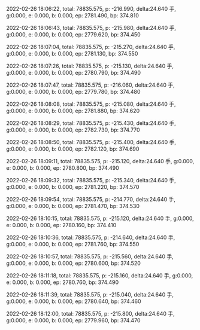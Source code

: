 2022-02-26 18:06:22, total: 78835.575, p: -216.990, delta:24.640 手, g:0.000, e: 0.000, b: 0.000, ep: 2781.490, bp: 374.810

2022-02-26 18:06:43, total: 78835.575, p: -215.980, delta:24.640 手, g:0.000, e: 0.000, b: 0.000, ep: 2779.620, bp: 374.450

2022-02-26 18:07:04, total: 78835.575, p: -215.270, delta:24.640 手, g:0.000, e: 0.000, b: 0.000, ep: 2781.130, bp: 374.550

2022-02-26 18:07:26, total: 78835.575, p: -215.130, delta:24.640 手, g:0.000, e: 0.000, b: 0.000, ep: 2780.790, bp: 374.490

2022-02-26 18:07:47, total: 78835.575, p: -216.060, delta:24.640 手, g:0.000, e: 0.000, b: 0.000, ep: 2779.780, bp: 374.480

2022-02-26 18:08:08, total: 78835.575, p: -215.080, delta:24.640 手, g:0.000, e: 0.000, b: 0.000, ep: 2781.880, bp: 374.620

2022-02-26 18:08:29, total: 78835.575, p: -215.430, delta:24.640 手, g:0.000, e: 0.000, b: 0.000, ep: 2782.730, bp: 374.770

2022-02-26 18:08:50, total: 78835.575, p: -215.400, delta:24.640 手, g:0.000, e: 0.000, b: 0.000, ep: 2782.120, bp: 374.690

2022-02-26 18:09:11, total: 78835.575, p: -215.120, delta:24.640 手, g:0.000, e: 0.000, b: 0.000, ep: 2780.800, bp: 374.490

2022-02-26 18:09:32, total: 78835.575, p: -215.340, delta:24.640 手, g:0.000, e: 0.000, b: 0.000, ep: 2781.220, bp: 374.570

2022-02-26 18:09:54, total: 78835.575, p: -214.770, delta:24.640 手, g:0.000, e: 0.000, b: 0.000, ep: 2781.470, bp: 374.530

2022-02-26 18:10:15, total: 78835.575, p: -215.120, delta:24.640 手, g:0.000, e: 0.000, b: 0.000, ep: 2780.160, bp: 374.410

2022-02-26 18:10:36, total: 78835.575, p: -214.640, delta:24.640 手, g:0.000, e: 0.000, b: 0.000, ep: 2781.760, bp: 374.550

2022-02-26 18:10:57, total: 78835.575, p: -215.560, delta:24.640 手, g:0.000, e: 0.000, b: 0.000, ep: 2780.600, bp: 374.520

2022-02-26 18:11:18, total: 78835.575, p: -215.160, delta:24.640 手, g:0.000, e: 0.000, b: 0.000, ep: 2780.760, bp: 374.490

2022-02-26 18:11:39, total: 78835.575, p: -215.040, delta:24.640 手, g:0.000, e: 0.000, b: 0.000, ep: 2780.640, bp: 374.460

2022-02-26 18:12:00, total: 78835.575, p: -215.800, delta:24.640 手, g:0.000, e: 0.000, b: 0.000, ep: 2779.960, bp: 374.470